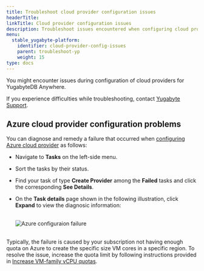 ```yaml
---
title: Troubleshoot cloud provider configuration issues
headerTitle:
linkTitle: Cloud provider configuration issues
description: Troubleshoot issues encountered when configuring cloud providers for YugabyteDB Anywhere.
menu:
  stable_yugabyte-platform:
    identifier: cloud-provider-config-issues
    parent: troubleshoot-yp
    weight: 15
type: docs
---
```


You might encounter issues during configuration of cloud providers for YugabyteDB Anywhere.

If you experience difficulties while troubleshooting, contact [Yugabyte Support](https://support.yugabyte.com).

## Azure cloud provider configuration problems

You can diagnose and remedy a failure that occurred when [configuring Azure cloud provider](../../configure-yugabyte-platform/set-up-cloud-provider/azure/) as follows:

- Navigate to **Tasks** on the left-side menu.

- Sort the tasks by their status.

- Find your task of type **Create Provider** among the **Failed** tasks and click the corresponding **See Details**.

- On the **Task details** page shown in the following illustration, click **Expand** to view the diagnosic information:<br><br>

  ![Azure configuraion failure](/images/yp/platform-azure-prepare-cloud-env-6.png)

<br>Typically, the failure is caused by your subscription not having enough quota on Azure to create the specific size VM cores in a specific region. To resolve the issue, increase the quota limit by following instructions provided in [Increase VM-family vCPU quotas](https://docs.microsoft.com/en-us/azure/azure-portal/supportability/per-vm-quota-requests).

